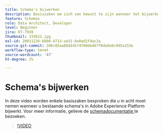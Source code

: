 ```yaml
---
title: Schema's bijwerken
description: Basiszaken om zich van bewust te zijn wanneer het bijwerken van bestaande schema's in Adobe Experience Platform.
feature: Schemas
role: Data Architect, Developer
level: Beginner
jira: KT-7938
thumbnail: 333612.jpg
exl-id: 28911226-bb08-4713-ae31-6e0ad2f4ac2a
source-git-commit: 286c85aa88d44574f00ded67f0de8e0c945a153e
workflow-type: tm+mt
source-wordcount: '47'
ht-degree: 2%

---
```


# Schema&#39;s bijwerken

In deze video worden enkele basiszaken besproken die u in acht moet nemen wanneer u bestaande schema&#39;s in Adobe Experience Platform bijwerkt. Voor meer informatie, gelieve de [ schemadocumentatie ](https://experienceleague.adobe.com/docs/experience-platform/xdm/home.html?lang=nl) te bezoeken.

>[!VIDEO](https://video.tv.adobe.com/v/333612?learn=on&enablevpops)
